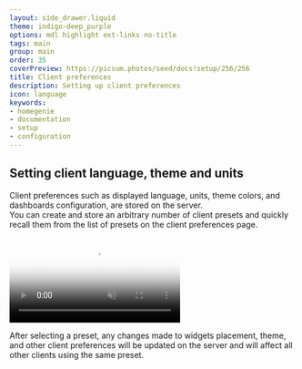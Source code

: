 ```yaml
---
layout: side_drawer.liquid
theme: indigo-deep_purple
options: mdl highlight ext-links no-title
tags: main
group: main
order: 35
coverPreview: https://picsum.photos/seed/docs!setup/256/256
title: Client preferences
description: Setting up client preferences
icon: language
keywords:
- homegenie
- documentation
- setup
- configuration
---
```


## Setting client language, theme and units

Client preferences such as displayed language, units, theme colors,
and dashboards configuration, are stored on the server.  
You can create and store an arbitrary number of client presets and quickly
recall them from the list of presets on the client preferences page.


<div class="media-container">

  <video id="video1" src="images/homegenie_client_ui_preferences.m4v"
       controls muted
       poster="images/homegenie_client_ui_preferences.png"
       style="max-width:100%;"></video>

</div>
<script type="text/javascript">
const video= document.getElementById('video1');       
video.addEventListener('ended',function(){
    video.load();     
},false);
</script>


After selecting a preset, any changes made to widgets placement, theme, and other
client preferences will be updated on the server and will affect all other clients
using the same preset.
